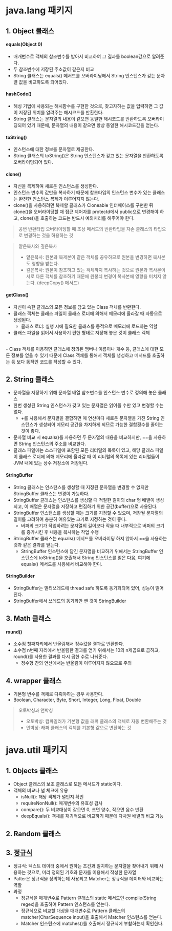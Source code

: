 ﻿# java.lang 패키지
## 1. Object 클래스
#### equals(Object 0)
- 매개변수로 객체의 참조변수를 받아서 비교하여 그 결과를 boolean값으로 알려준다.
- 두 참조변수에 저장된 주소값이 같은지 비교
- String 클래스는 equals() 메서드를 오버라이딩해서 String 인스턴스가 갖는 문자열 값을 비교하도록 되어있다.

#### hashCode()
- 해싱 기법에 사용되는 해시함수를 구현한 것으로, 찾고자하는 값을 입력하면 그 값이 저장된 위치를 알려주는 해시코드를 반환한다.
- String 클래스는 문자열의 내용이 같으면 동일한 해시코드를 반환하도록 오버라이딩되어 있기 때문에, 문자열의 내용이 같으면 항상 동일한 해시코드값을 얻는다.

#### toString()
- 인스턴스에 대한 정보를 문자열로 제공한다.
- String 클래스의 toString()은 String 인스턴스가 갖고 있는 문자열을 반환하도록 오버라이딩되어 있다.

#### clone()
- 자신을 복제하여 새로운 인스턴스를 생성한다.
- 인스턴스 변수의 값만을 복사하기 때문에 참조타입의 인스턴스 변수가 있는 클래스는 완전한 인스턴스 복제가 이루어지지 않는다.
- clone()을 사용하려면 복제할 클래스가 Cloneable 인터페이스를 구현한 뒤 clone()을 오버라이딩할 때 접근 제어자를 protectd에서 public으로 변경해야 하고, clone()을 호출하는 코드는 반드시 예외처리를 해주어야 한다.

> 공변 반환타입
> 오버라이딩할 때 조상 메서드의 반환타입을 자손 클래스의 타입으로 변경하는 것을 허용하는 것

> 얕은복사와 깊은복사
> - 얕은복사: 원본과 복제본이 같은 객체를 공유하므로 원본을 변경하면 복사본도 영향을 받는다.
> - 깊은복사: 원본이 참조하고 있는 객체까지 복사하는 것으로 원본과 복사본이 서로 다른 객체를 참조하기 때문에 원봉늬 변경이 복사본에 영향을 미치지 않는다. (deepCopy() 메서드)

#### getClass()
- 자신이 속한 클래스의 모든 정보를 담고 있는 Class 객체를 반환한다.
- 클래스 객체는 클래스 파일이 클래스 로더에 의해서 메모리에 올라갈 때 자동으로 생성된다.
	- 클래스 로더: 실행 시에 필요한 클래스를 동적으로 메모리에 로드하는 역할
- 클래스 파일을 읽어서 사용하기 편한 형태로 저장해 놓은 것이 클래스 객체
<br>
- Class 객체를 이용하면 클래스에 정의된 멤버나 이름이나 개수 등, 클래스에 대한 모든 정보를 얻을 수 있기 때문에 Class 객체를 통해서 객체를 생성하고 메서드를 호출하는 등 보다 동적인 코드를 작성할 수 있다.

## 2. String 클래스
- 문자열을 저장하기 위해 문자열 배열 참조변수를 인스턴스 변수로 정의해 놓은 클래스
- 한번 생성된 String 인스턴스가 갖고 있는 문자열은 읽어올 수만 있고 변경할 수는 없다.
	- +를 사용해서 문자열을 결합하면 매 연산마다 새로운 문자열을 가진 String 인스턴스가 생성되어 메모리 공간을 차지하게 되므로 가능한 결합횟수를 줄이는 것이 좋다.
- 문자열 비교 시 equals()를 사용하면 두 문자열의 내용을 비교하지만, ==을 사용하면 String 인스턴스의 주소를 비교한다.
- 클래스 파일에는 소스파일에 포함된 모든 리터럴의 목록이 있고, 해당 클래스 파일이 클래스 로더에 의해 메모리에 올라갈 때 이 리터럴의 목록에 있는 리터럴들이 JVM 내에 있는 상수 저장소에 저장된다.

#### StringBuffer
- String 클래스는 인스턴스를 생성할 때 지정된 문자열을 변경할 수 없지만 StringBuffer 클래스는 변경이 가능하다.
- StringBuffer 클래스는 인스턴스를 생성할 때 적절한 길이의 char 형 배열이 생성되고, 이 배열은 문자열을 저장하고 편집하기 위한 공간(buffer)으로 사용된다.
- StringBuffer 인스턴스를 생성할 때는 크기를 지정할 수 있으며, 저장될 문자열의 길이를 고려하여 충분히 여유있는 크기로 지정하는 것이 좋다.
	- 버퍼의 크기가 작업하려는 문자열의 길이보다 작을 때 내부적으로 버퍼의 크기를 증가시킨 후 내용을 복사하는 작업 수행
- StringBuffer 클래스는 equals() 메서드를 오버라이딩 하지 않아서 ==을 사용하는 것과 같은 결과를 얻는다.
	- StringBuffer 인스턴스에 담긴 문자열을 비교하기 위해서는 StringBuffer 인스턴스에 toString()을 호출해서 String 인스턴스를 얻은 다음, 여기에 equals() 메서드를 사용해서 비교해야 한다.

#### StringBuilder
- StringBuffer는 멀티쓰레드에 thread safe 하도록 동기화되어 있어, 성능이 떨어진다.
- StringBuffer에서 쓰레드의 동기화만 뺀 것이 StringBuilder

## 3. Math 클래스
#### round()
- 소수점 첫째자리에서 반올림해서 정수값을 결과로 반환한다.
- 소수점 n번째 자리에서 반올림한 결과를 얻기 위해서는 10의 n제곱으로 곱하고, round()를 사용한 결과를 다시 곱한 수로 나눠준다.
	- 정수형 간의 연산에서는 반올림이 이루어지지 않으므로 주의

## 4. wrapper 클래스
- 기본형 변수를 객체로 다뤄야하는 경우 사용한다.
- Boolean, Character, Byte, Short, Integer, Long, Float, Double

> 오토박싱과 언박싱
> - 오토박싱: 컴파일러가 기본형 값을 래퍼 클래스의 객체로 자동 변환해주는 것
> - 언박싱: 래퍼 클래스의 객체를 기본형 값으로 변환하는 것

# java.util 패키지
## 1. Objects 클래스
- Object 클래스의 보조 클래스로 모든 메서드가 static이다.
- 객체의 비교나 널 체크에 유용
	- isNull(): 해당 객체가 널인지 확인
	- requireNonNull(): 매개변수의 유효성 검사
	- compare(): 두 비교대상이 같으면 0, 크면 양수, 작으면 음수 반환
	- deepEquals(): 객체를 재귀적으로 비교하기 때문에 다차원 배열의 비교 가능

## 2. Random 클래스

## 3. [정규식](https://wikidocs.net/4308)
- 정규식: 텍스트 데이터 중에서 원하는 조건과 일치하는 문자열을 찾아내기 위해 사용하는 것으로, 미리 정의된 기호와 문자를 이용해서 작성한 문자열
- Patter은 정규식을 정의하는데 사용되고 Matcher는 정규식을 데이터와 비교하는 역할
- 과정
	- 정규식을 매개변수로 Pattern 클래스의 static 메서드인 compile(String regex)을 호출하여 Pattern 인스턴스를 얻는다.
	- 정규식으로 비교할 대상을 매개변수로 Pattern 클래스의 matcher(CharSequence input)을 호출해서  Matcher 인스턴스를 얻는다.
	- Matcher 인스턴스에 matches()를 호출해서 정규식에 부합하는지 확인한다.


